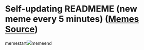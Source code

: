 # Self-updating READMEME (new meme every 5 minutes) ([Memes Source](https://bramses.notion.site/a49c1e962b7646879176ac3b327b6533?v=4d1eda54b170483cb03a40f257231764))

memestart![](https://www.notion.so/image/https%3A%2F%2Fs3-us-west-2.amazonaws.com%2Fsecure.notion-static.com%2F448e29f0-ff1a-4da0-bebd-af2bef0686a2%2F9BF2D1EB-19F4-4AFC-93D1-C9771D59C88E.jpeg?table=block&id=b30244ae-277e-4c94-b74d-c39dc7bced84&cache=v2)memeend
